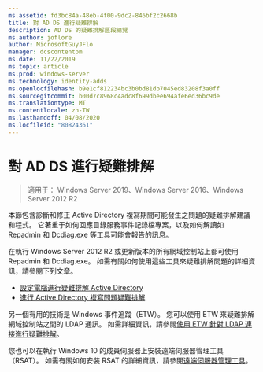 ```yaml
---
ms.assetid: fd3bc84a-48eb-4f00-9dc2-846bf2c2668b
title: 對 AD DS 進行疑難排解
description: AD DS 的疑難排解區段總覽
ms.author: joflore
author: MicrosoftGuyJFlo
manager: dcscontentpm
ms.date: 11/22/2019
ms.topic: article
ms.prod: windows-server
ms.technology: identity-adds
ms.openlocfilehash: b9e1cf812234bc3b0bd81db7045ed83208f3a0ff
ms.sourcegitcommit: b00d7c8968c4adc8f699dbee694afe6ed36bc9de
ms.translationtype: MT
ms.contentlocale: zh-TW
ms.lasthandoff: 04/08/2020
ms.locfileid: "80824361"
---
```

# <a name="ad-ds-troubleshooting"></a>對 AD DS 進行疑難排解

>適用于： Windows Server 2019、Windows Server 2016、Windows Server 2012 R2

本節包含診斷和修正 Active Directory 複寫期間可能發生之問題的疑難排解建議和程式。 它著重于如何回應目錄服務事件記錄檔專案，以及如何解讀如 Repadmin 和 Dcdiag.exe 等工具可能會報告的訊息。

在執行 Windows Server 2012 R2 或更新版本的所有網域控制站上都可使用 Repadmin 和 Dcdiag.exe。 如需有關如何使用這些工具來疑難排解問題的詳細資訊，請參閱下列文章。

- [設定電腦進行疑難排解 Active Directory](../manage/troubleshoot/Configuring-a-Computer-for-Troubleshooting.md)
- [進行 Active Directory 複寫問題疑難排解](../manage/troubleshoot/Troubleshooting-Active-Directory-Replication-Problems.md)

另一個有用的技術是 Windows 事件追蹤（ETW）。 您可以使用 ETW 來疑難排解網域控制站之間的 LDAP 通訊。 如需詳細資訊，請參閱[使用 ETW 針對 LDAP 連接進行疑難排解](../manage/troubleshoot/troubleshoot-ldap-using-etw.md)。

您也可以在執行 Windows 10 的成員伺服器上安裝遠端伺服器管理工具（RSAT）。 如需有關如何安裝 RSAT 的詳細資訊，請參閱[遠端伺服器管理工具](https://docs.microsoft.com/windows-server/remote/remote-server-administration-tools)。

